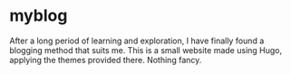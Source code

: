 # myblog
After a long period of learning and exploration, I have finally found a blogging method that suits me. This is a small website made using Hugo, applying the themes provided there. Nothing fancy.
